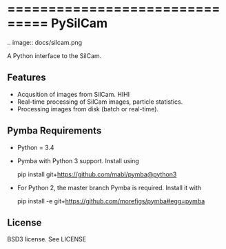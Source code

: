 ===============================
PySilCam
===============================

.. image:: docs/silcam.png


A Python interface to the SilCam.

Features
--------

* Acqusition of images from SilCam. HIHI
* Real-time processing of SilCam images, particle statistics.
* Processing images from disk (batch or real-time).

Pymba Requirements
------------

* Python = 3.4

* Pymba with Python 3 support. Install using

    pip install git+https://github.com/mabl/pymba@python3


* For Python 2, the master branch Pymba is required. Install it with

    pip install -e git+https://github.com/morefigs/pymba#egg=pymba


License
-------

BSD3 license. See LICENSE
